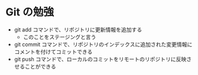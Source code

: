 # Git の勉強

 - git add コマンドで、リポジトリに更新情報を追加する
   - このことをステージングと言う
 - git commit コマンドで、リポジトリのインデックスに追加された変更情報にコメントを付けてコミットできる
 - git push コマンドで、ローカルのコミットをリモートのリポジトリに反映させることができる
